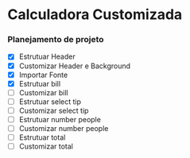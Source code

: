 # Calculadora Customizada


### Planejamento de projeto

- [X] Estrutuar Header
- [X] Customizar Header e Background
- [X] Importar Fonte
- [X] Estrutuar bill
- [ ] Customizar bill
- [ ] Estrutuar select tip
- [ ] Customizar select tip
- [ ] Estrutuar number people
- [ ] Customizar number people
- [ ] Estrutuar total
- [ ] Customizar total